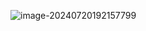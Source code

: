 ![image-20240720192157799](C:\Users\zhouhongyuan\AppData\Roaming\Typora\typora-user-images\image-20240720192157799.png)